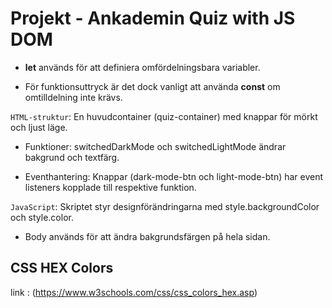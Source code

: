 # Projekt - Ankademin Quiz with JS DOM

- **let** används för att definiera omfördelningsbara variabler.

- För funktionsuttryck är det dock vanligt att använda 
**const** om omtilldelning inte krävs.

`HTML-struktur`: En huvudcontainer (quiz-container) med knappar för mörkt och ljust läge.

- Funktioner: switchedDarkMode och switchedLightMode ändrar bakgrund och textfärg.

- Eventhantering: Knappar (dark-mode-btn och light-mode-btn) har event listeners kopplade till respektive funktion.

`JavaScript`: Skriptet styr designförändringarna med style.backgroundColor och style.color.

- Body används för att ändra bakgrundsfärgen på hela sidan.

## CSS HEX Colors
link : (https://www.w3schools.com/css/css_colors_hex.asp)